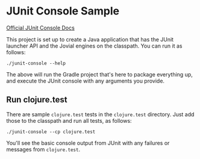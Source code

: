 # JUnit Console Sample

[Official JUnit Console Docs](http://junit.org/junit5/docs/current/user-guide/#running-tests-console-runner)

This project is set up to create a Java application that has the JUnit launcher API and the Jovial engines on the
classpath. You can run it as follows:

```
./junit-console --help
```

The above will run the Gradle project that's here to package everything up, and execute the JUnit console with any
arguments you provide.

## Run clojure.test

There are sample `clojure.test` tests in the `clojure.test` directory. Just add those to the classpath and run all tests,
as follows:

```
./junit-console --cp clojure.test
```

You'll see the basic console output from JUnit with any failures or messages from `clojure.test`.
